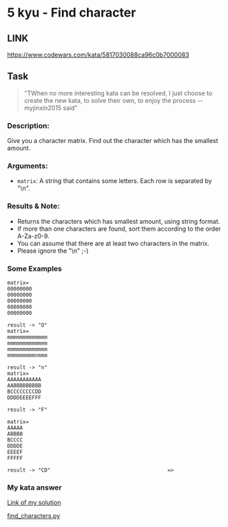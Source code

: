 # 5 kyu - Find character

## LINK
https://www.codewars.com/kata/5817030088ca96c0b7000083

## Task
>"TWhen no more interesting kata can be resolved, I just choose to create the new kata, to solve their own, to enjoy the process --myjinxin2015 said"

### Description:
Give you a character matrix. Find out the character which has the smallest amount.

### Arguments:
- ```matrix```: A string that contains some letters. Each row is separated by "\n".
### Results & Note:
- Returns the characters which has smallest amount, using string format.
- If more than one characters are found, sort them according to the order A-Za-z0-9.
- You can assume that there are at least two characters in the matrix.
- Please ignore the "\n" ;-)
### Some Examples
```
matrix=
00000000
0000O000
00000000
00000000
00000000
```
```
result -> "O"
matrix=
mmmmmmmmmmmmm
mmmmmmmmmmmmm
mmmmmmmmmmmmm
mmmmmmmmmnmmm
```
```
result -> "n"
matrix=
AAAAAAAAAAA
AABBBBBBBBB
BCCCCCCCCDD
DDDDEEEEFFF

result -> "F"
```
```
matrix=
AAAAA
ABBBB
BCCCC
DDDDE
EEEEF
FFFFF

result -> "CD"                                      =>  
```

### My kata answer

[Link of my solution](https://www.codewars.com/kata/reviews/5b86545bb80ee00ca6000358/groups/6712cbfed95a64f4b69139c6)

[find_characters.py](/python/5%20kyu/Find%20character/find_characters.py)
